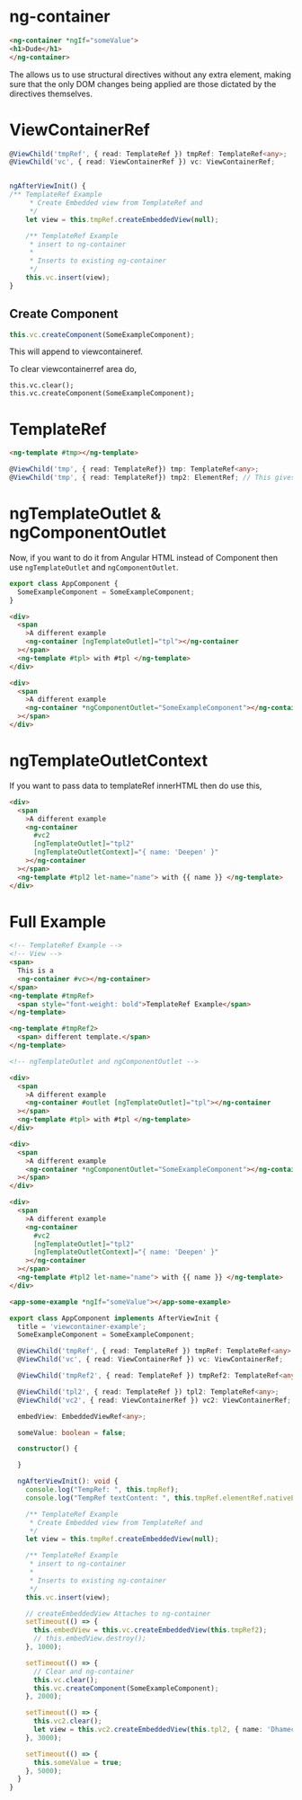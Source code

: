 # ng-container

```html
<ng-container *ngIf="someValue">
<h1>Dude</h1>
</ng-container>
```
The <ng-container> allows us to use structural directives without any extra element, making sure that the only DOM changes being applied are those dictated by the directives themselves.

# ViewContainerRef
```ts
@ViewChild('tmpRef', { read: TemplateRef }) tmpRef: TemplateRef<any>;
@ViewChild('vc', { read: ViewContainerRef }) vc: ViewContainerRef;


ngAfterViewInit() {
/** TemplateRef Example
     * Create Embedded view from TemplateRef and
     */
    let view = this.tmpRef.createEmbeddedView(null);

    /** TemplateRef Example
     * insert to ng-container
     * 
     * Inserts to existing ng-container
     */
    this.vc.insert(view);
}
```

## Create Component

```ts
this.vc.createComponent(SomeExampleComponent);
```

This will append to viewcontaineref.

To clear viewcontainerref area do,
```
this.vc.clear();
this.vc.createComponent(SomeExampleComponent);
```

# TemplateRef
```html
<ng-template #tmp></ng-template>
```

```ts
@ViewChild('tmp', { read: TemplateRef}) tmp: TemplateRef<any>;
@ViewChild('tmp', { read: TemplateRef}) tmp2: ElementRef; // This gives ElementRef ,so you dont have to do **this.tmp.elementRef**
```

# ngTemplateOutlet & ngComponentOutlet

Now, if you want to do it from Angular HTML instead of Component then use `ngTemplateOutlet` and `ngComponentOutlet`.
```ts
export class AppComponent {
  SomeExampleComponent = SomeExampleComponent;
}

```
```html
<div>
  <span
    >A different example
    <ng-container [ngTemplateOutlet]="tpl"></ng-container
  ></span>
  <ng-template #tpl> with #tpl </ng-template>
</div>

<div>
  <span
    >A different example
    <ng-container *ngComponentOutlet="SomeExampleComponent"></ng-container
  ></span>
</div>
```

# ngTemplateOutletContext
If you want to pass data to templateRef innerHTML then do use this,
```html
<div>
  <span
    >A different example
    <ng-container
      #vc2
      [ngTemplateOutlet]="tpl2"
      [ngTemplateOutletContext]="{ name: 'Deepen' }"
    ></ng-container
  ></span>
  <ng-template #tpl2 let-name="name"> with {{ name }} </ng-template>
</div>
```


# Full Example
```html
<!-- TemplateRef Example -->
<!-- View -->
<span>
  This is a
  <ng-container #vc></ng-container>
</span>
<ng-template #tmpRef>
  <span style="font-weight: bold">TemplateRef Example</span>
</ng-template>

<ng-template #tmpRef2>
  <span> different template.</span>
</ng-template>

<!-- ngTemplateOutlet and ngComponentOutlet -->

<div>
  <span
    >A different example
    <ng-container #outlet [ngTemplateOutlet]="tpl"></ng-container
  ></span>
  <ng-template #tpl> with #tpl </ng-template>
</div>

<div>
  <span
    >A different example
    <ng-container *ngComponentOutlet="SomeExampleComponent"></ng-container
  ></span>
</div>

<div>
  <span
    >A different example
    <ng-container
      #vc2
      [ngTemplateOutlet]="tpl2"
      [ngTemplateOutletContext]="{ name: 'Deepen' }"
    ></ng-container
  ></span>
  <ng-template #tpl2 let-name="name"> with {{ name }} </ng-template>
</div>

<app-some-example *ngIf="someValue"></app-some-example>
```

```ts
export class AppComponent implements AfterViewInit {
  title = 'viewcontainer-example';
  SomeExampleComponent = SomeExampleComponent;

  @ViewChild('tmpRef', { read: TemplateRef }) tmpRef: TemplateRef<any>;
  @ViewChild('vc', { read: ViewContainerRef }) vc: ViewContainerRef;

  @ViewChild('tmpRef2', { read: TemplateRef }) tmpRef2: TemplateRef<any>;

  @ViewChild('tpl2', { read: TemplateRef }) tpl2: TemplateRef<any>;
  @ViewChild('vc2', { read: ViewContainerRef }) vc2: ViewContainerRef;

  embedView: EmbeddedViewRef<any>;

  someValue: boolean = false;

  constructor() {

  }

  ngAfterViewInit(): void {
    console.log("TempRef: ", this.tmpRef);
    console.log("TempRef textContent: ", this.tmpRef.elementRef.nativeElement.textContent);

    /** TemplateRef Example
     * Create Embedded view from TemplateRef and
     */
    let view = this.tmpRef.createEmbeddedView(null);

    /** TemplateRef Example
     * insert to ng-container
     * 
     * Inserts to existing ng-container
     */
    this.vc.insert(view);

    // createEmbeddedView Attaches to ng-container
    setTimeout(() => {
      this.embedView = this.vc.createEmbeddedView(this.tmpRef2);
      // this.embedView.destroy();
    }, 1000);

    setTimeout(() => {
      // Clear and ng-container
      this.vc.clear();
      this.vc.createComponent(SomeExampleComponent);
    }, 2000);

    setTimeout(() => {
      this.vc2.clear();
      let view = this.vc2.createEmbeddedView(this.tpl2, { name: 'Dhamecha' });
    }, 3000);

    setTimeout(() => {
      this.someValue = true;
    }, 5000);
  }
}
```